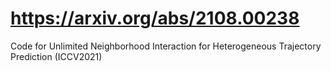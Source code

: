# https://arxiv.org/abs/2108.00238
Code for Unlimited Neighborhood Interaction for Heterogeneous Trajectory Prediction (ICCV2021)  
